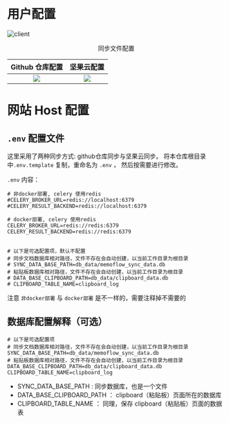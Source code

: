 # 用户配置

  <div style="flex: 1; items-start:center">
    <img src="https://qyzhizi.cn/img/202405071937403.png" alt="client" width="auto" height="auto" />
    <div align="center">
      <p>同步文件配置</p>
    </div>
  </div>

Github 仓库配置|坚果云配置
:-------------------------:|:-------------------------:
![](https://qyzhizi.cn/img/202405071940580.png)  |  ![](https://qyzhizi.cn/img/202405071942295.png)

# 网站 Host 配置

## `.env` 配置文件
这里采用了两种同步方式: github仓库同步与坚果云同步。
将本仓库根目录中`.env.template` 复制，重命名为 `.env` ， 然后按需要进行修改。

`.env` 内容：
```
# 非docker部署, celery 使用redis
#CELERY_BROKER_URL=redis://localhost:6379
#CELERY_RESULT_BACKEND=redis://localhost:6379

# docker部署, celery 使用redis
CELERY_BROKER_URL=redis://redis:6379
CELERY_RESULT_BACKEND=redis://redis:6379


# 以下是可选配置项，默认不配置
# 同步文档数据库相对路径，文件不存在会自动创建，以当前工作目录为根目录
# SYNC_DATA_BASE_PATH=db_data/memoflow_sync_data.db
# 粘贴板数据库相对路径，文件不存在会自动创建，以当前工作目录为根目录
# DATA_BASE_CLIPBOARD_PATH=db_data/clipboard_data.db
# CLIPBOARD_TABLE_NAME=clipboard_log
```

注意 `非docker部署` 与 `docker部署` 是不一样的，需要注释掉不需要的



## 数据库配置解释（可选）
```
# 以下是可选配置项
# 同步文档数据库相对路径，文件不存在会自动创建，以当前工作目录为根目录
SYNC_DATA_BASE_PATH=db_data/memoflow_sync_data.db
# 粘贴板数据库相对路径，文件不存在会自动创建，以当前工作目录为根目录
DATA_BASE_CLIPBOARD_PATH=db_data/clipboard_data.db
CLIPBOARD_TABLE_NAME=clipboard_log
```

- SYNC_DATA_BASE_PATH : 同步数据库，也是一个文件
- DATA_BASE_CLIPBOARD_PATH ： clipboard（粘贴板）页面所在的数据库
- CLIPBOARD_TABLE_NAME ： 同理，保存 clipboard（粘贴板）页面的数据表
